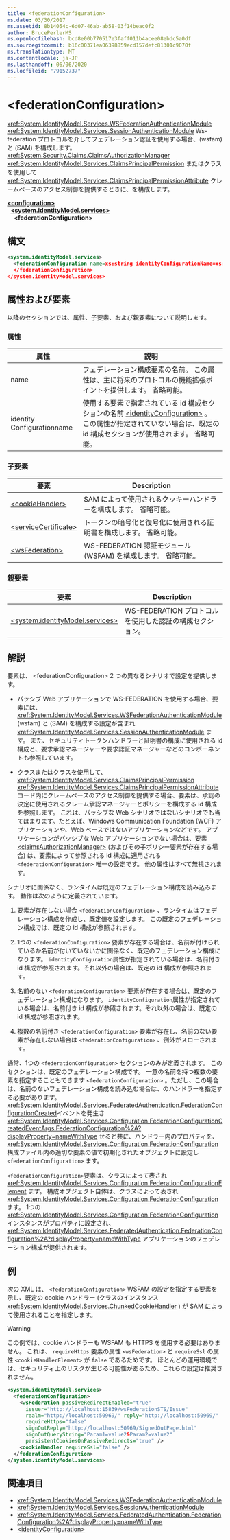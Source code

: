 ```yaml
---
title: <federationConfiguration>
ms.date: 03/30/2017
ms.assetid: 8b14054c-6d07-46ab-ab58-03f14beac0f2
author: BrucePerlerMS
ms.openlocfilehash: bcd8e00b770517e3faff011b4acee08ebdc5a0df
ms.sourcegitcommit: b16c00371ea06398859ecd157defc81301c9070f
ms.translationtype: MT
ms.contentlocale: ja-JP
ms.lasthandoff: 06/06/2020
ms.locfileid: "79152737"
---
```

# \<federationConfiguration>
<xref:System.IdentityModel.Services.WSFederationAuthenticationModule> <xref:System.IdentityModel.Services.SessionAuthenticationModule> Ws-federation プロトコルを介してフェデレーション認証を使用する場合、(wsfam) と (SAM) を構成します。 <xref:System.Security.Claims.ClaimsAuthorizationManager> <xref:System.IdentityModel.Services.ClaimsPrincipalPermission> またはクラスを使用して <xref:System.IdentityModel.Services.ClaimsPrincipalPermissionAttribute> クレームベースのアクセス制御を提供するときに、を構成します。  
  
[**\<configuration>**](../configuration-element.md)\
&nbsp;&nbsp;[**\<system.identityModel.services>**](system-identitymodel-services.md)\
&nbsp;&nbsp;&nbsp;&nbsp;**\<federationConfiguration>**  
  
## <a name="syntax"></a>構文  
  
```xml  
<system.identityModel.services>  
  <federationConfiguration name=xs:string identityConfigurationName=xs:string>  
  </federationConfiguration>  
</system.identityModel.services>  
```  
  
## <a name="attributes-and-elements"></a>属性および要素  
 以降のセクションでは、属性、子要素、および親要素について説明します。  
  
### <a name="attributes"></a>属性  
  
|属性|説明|  
|---------------|-----------------|  
|name|フェデレーション構成要素の名前。 この属性は、主に将来のプロトコルの機能拡張ポイントを提供します。 省略可能。|  
|identity Configurationname|使用する要素で指定されている id 構成セクションの名前 [\<identityConfiguration>](identityconfiguration.md) 。 この属性が指定されていない場合は、既定の id 構成セクションが使用されます。 省略可能。|  
  
### <a name="child-elements"></a>子要素  
  
|要素|Description|  
|-------------|-----------------|  
|[\<cookieHandler>](cookiehandler.md)|SAM によって使用されるクッキーハンドラーを構成します。 省略可能。|  
|[\<serviceCertificate>](servicecertificate.md)|トークンの暗号化と復号化に使用される証明書を構成します。 省略可能。|  
|[\<wsFederation>](wsfederation.md)|WS-FEDERATION 認証モジュール (WSFAM) を構成します。 省略可能。|  
  
### <a name="parent-elements"></a>親要素  
  
|要素|Description|  
|-------------|-----------------|  
|[\<system.identityModel.services>](system-identitymodel-services.md)|WS-FEDERATION プロトコルを使用した認証の構成セクション。|  
  
## <a name="remarks"></a>解説  
 要素は、 \<federationConfiguration> 2 つの異なるシナリオで設定を提供します。  
  
- パッシブ Web アプリケーションで WS-FEDERATION を使用する場合、要素には、 <xref:System.IdentityModel.Services.WSFederationAuthenticationModule> (wsfam) と (SAM) を構成する設定が含まれ <xref:System.IdentityModel.Services.SessionAuthenticationModule> ます。 また、セキュリティトークンハンドラーと証明書の構成に使用される id 構成と、要求承認マネージャーや要求認証マネージャーなどのコンポーネントも参照しています。  
  
- クラスまたはクラスを使用して、 <xref:System.IdentityModel.Services.ClaimsPrincipalPermission> <xref:System.IdentityModel.Services.ClaimsPrincipalPermissionAttribute> コード内にクレームベースのアクセス制御を提供する場合、要素は、承認の決定に使用されるクレーム承認マネージャーとポリシーを構成する id 構成を参照します。 これは、パッシブな Web シナリオではないシナリオでも当てはまります。たとえば、Windows Communication Foundation (WCF) アプリケーションや、Web ベースではないアプリケーションなどです。 アプリケーションがパッシブな Web アプリケーションでない場合は、要素 [\<claimsAuthorizationManager>](claimsauthorizationmanager.md) (およびその子ポリシー要素が存在する場合) は、要素によって参照される id 構成に適用される `<federationConfiguration>` 唯一の設定です。 他の属性はすべて無視されます。  
  
 シナリオに関係なく、ランタイムは既定のフェデレーション構成を読み込みます。 動作は次のように定義されています。  
  
1. 要素が存在しない場合 `<federationConfiguration>` 、ランタイムはフェデレーション構成を作成し、既定値を設定します。 この既定のフェデレーション構成では、既定の id 構成が参照されます。  
  
2. 1つの `<federationConfiguration>` 要素が存在する場合は、名前が付けられているか名前が付いていないかに関係なく、既定のフェデレーション構成になります。 `identityConfiguration`属性が指定されている場合は、名前付き id 構成が参照されます。それ以外の場合は、既定の id 構成が参照されます。  
  
3. 名前のない `<federationConfiguration>` 要素が存在する場合は、既定のフェデレーション構成になります。 `identityConfiguration`属性が指定されている場合は、名前付き id 構成が参照されます。それ以外の場合は、既定の id 構成が参照されます。  
  
4. 複数の名前付き `<federationConfiguration>` 要素が存在し、名前のない要素が存在しない場合は `<federationConfiguration>` 、例外がスローされます。  
  
 通常、1つの `<federationConfiguration>` セクションのみが定義されます。 このセクションは、既定のフェデレーション構成です。 一意の名前を持つ複数の要素を指定することもできます `<federationConfiguration>` 。ただし、この場合は、名前のないフェデレーション構成を読み込む場合は、のハンドラーを指定する必要があります。 <xref:System.IdentityModel.Services.FederatedAuthentication.FederationConfigurationCreated>イベントを発生さ <xref:System.IdentityModel.Services.Configuration.FederationConfigurationCreatedEventArgs.FederationConfiguration%2A?displayProperty=nameWithType> せると共に、ハンドラー内のプロパティを、 <xref:System.IdentityModel.Services.Configuration.FederationConfiguration> 構成ファイル内の適切な要素の値で初期化されたオブジェクトに設定し `<federationConfiguration>` ます。  
  
 `<federationConfiguration>`要素は、クラスによって表され <xref:System.IdentityModel.Services.Configuration.FederationConfigurationElement> ます。 構成オブジェクト自体は、クラスによって表され <xref:System.IdentityModel.Services.Configuration.FederationConfiguration> ます。 1つの <xref:System.IdentityModel.Services.Configuration.FederationConfiguration> インスタンスがプロパティに設定され、 <xref:System.IdentityModel.Services.FederatedAuthentication.FederationConfiguration%2A?displayProperty=nameWithType> アプリケーションのフェデレーション構成が提供されます。  
  
## <a name="example"></a>例  
 次の XML は、 `<federationConfiguration>` WSFAM の設定を指定する要素を示し、既定の cookie ハンドラー (クラスのインスタンス <xref:System.IdentityModel.Services.ChunkedCookieHandler> ) が SAM によって使用されることを指定します。  
  
> [!WARNING]
> この例では、cookie ハンドラーも WSFAM も HTTPS を使用する必要はありません。 これは、 `requireHttps` 要素の属性 `<wsFederation>` と `requireSsl` の属性 `<cookieHandlerElement>` が `false` であるためです。 ほとんどの運用環境では、セキュリティ上のリスクが生じる可能性があるため、これらの設定は推奨されません。  
  
```xml  
<system.identityModel.services>  
  <federationConfiguration>  
    <wsFederation passiveRedirectEnabled="true"
      issuer="http://localhost:15839/wsFederationSTS/Issue"
      realm="http://localhost:50969/" reply="http://localhost:50969/"
      requireHttps="false"
      signOutReply="http://localhost:50969/SignedOutPage.html"
      signOutQueryString="Param1=value2&Param2=value2"
      persistentCookiesOnPassiveRedirects="true" />  
    <cookieHandler requireSsl="false" />  
  </federationConfiguration>  
</system.identityModel.services>  
```  
  
## <a name="see-also"></a>関連項目

- <xref:System.IdentityModel.Services.WSFederationAuthenticationModule>
- <xref:System.IdentityModel.Services.SessionAuthenticationModule>
- <xref:System.IdentityModel.Services.FederatedAuthentication.FederationConfiguration%2A?displayProperty=nameWithType>
- [\<identityConfiguration>](identityconfiguration.md)
